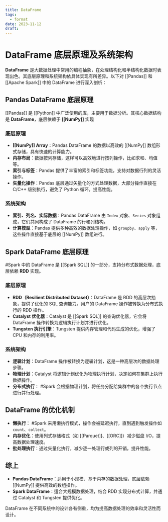```yaml
---
title: DataFrame
tags:
  - format
date: 2023-11-12
draft:
---
```


# DataFrame 底层原理及系统架构

**DataFrame** 是大数据处理中常用的编程抽象，在处理结构化和半结构化数据时表现出色。其底层原理和系统架构依具体实现有所差异。以下对 [[Pandas]] 和 [[Apache Spark]] 中的 DataFrame 进行深入剖析：

##  Pandas DataFrame 底层原理

[[Pandas]] 是 [[Python]] 中广泛使用的库，主要用于数据分析。其核心数据结构是 **DataFrame**，底层依赖于 **[[NumPy]]** 实现

### 底层原理
- **[[NumPy]] Array**：Pandas DataFrame 的数据以高效的 [[NumPy]] 数组形式存储，具有快速的计算能力。
- **内存布局**：数据按列存储，这样可以高效地进行按列操作，比如求和、均值等。
- **索引与标签**：Pandas 提供了丰富的索引和标签功能，支持对数据行列的灵活操作。
- **矢量化操作**：Pandas 底层通过矢量化的方式处理数据，大部分操作直接在 C/C++ 级别执行，避免了 Python 循环，提高性能。

### 系统架构
- **索引、列名、实际数据**：Pandas DataFrame 由 `Index` 对象、`Series` 对象组成，它们共同构成了 DataFrame 的行和列结构。
- **计算模型**：Pandas 提供多种高效的数据处理操作，如 `groupby`、`apply` 等，这些操作直接基于底层的 [[NumPy]] 数组进行。

## Spark DataFrame 底层原理

#Spark 中的 DataFrame 是 [[Spark SQL]] 的一部分，支持分布式数据处理，底层依赖 **RDD** 实现。

### 底层原理
- **RDD（Resilient Distributed Dataset）**：DataFrame 是 RDD 的高层次抽象，提供了优化的 SQL 查询能力。用户的 DataFrame 操作被转换为分布式执行的 RDD 操作。
- **Catalyst 优化器**：Catalyst 是 [[Spark SQL]] 的查询优化器，它会将 DataFrame 操作转换为逻辑执行计划并进行优化。
- **Tungsten 执行引擎**：Tungsten 提供内存管理和代码生成的优化，增强了 CPU 和内存的利用率。

### 系统架构
- **逻辑计划**：DataFrame 操作被转换为逻辑计划，这是一种高层次的数据处理步骤。
- **物理计划**：Catalyst 将逻辑计划优化为物理执行计划，决定如何在集群上执行数据操作。
- **分布式执行**： #Spark 会根据物理计划，将任务分配给集群中的各个执行节点进行并行处理。

## DataFrame 的优化机制
- **懒执行**： #Spark 采用懒执行模式，操作会被延迟执行，直到遇到触发操作如 `count`、`collect`。
- **内存优化**：使用列式存储格式（如 [[Parquet]]、[[ORC]]）减少磁盘 I/O，提高数据处理速度。
- **批处理执行**：通过矢量化执行，减少逐一处理行或列的开销，提升性能。

## 综上
- **Pandas DataFrame**：适用于小规模、基于内存的数据处理，底层依赖 [[NumPy]] 提供高效的数组操作。
- **Spark DataFrame**：适合大规模数据处理，结合 RDD 实现分布式计算，并通过 Catalyst 和 Tungsten 提供优化。

DataFrame 在不同系统中的设计各有侧重，均为提高数据处理的效率和灵活性而设计。